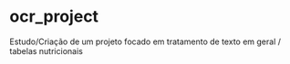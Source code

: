 # ocr_project
Estudo/Criação de um projeto focado em tratamento de texto em geral / tabelas nutricionais 
